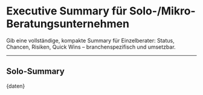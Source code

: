 # Executive Summary für Solo-/Mikro-Beratungsunternehmen

Gib eine vollständige, kompakte Summary für Einzelberater: Status, Chancen, Risiken, Quick Wins – branchenspezifisch und umsetzbar.

---

## Solo-Summary

{daten}
